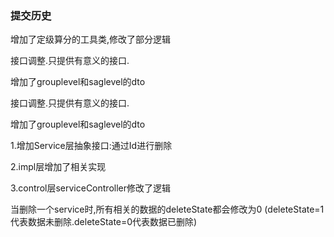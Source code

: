 ### 提交历史
增加了定级算分的工具类,修改了部分逻辑

接口调整.只提供有意义的接口.

增加了grouplevel和saglevel的dto

接口调整.只提供有意义的接口.

增加了grouplevel和saglevel的dto

1.增加Service层抽象接口:通过Id进行删除

2.impl层增加了相关实现

3.control层serviceController修改了逻辑

当删除一个service时,所有相关的数据的deleteState都会修改为0
(deleteState=1代表数据未删除.deleteState=0代表数据已删除)
